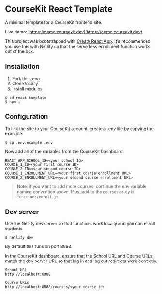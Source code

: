 # CourseKit React Template

A minimal template for a CourseKit frontend site. 

Live demo: [https://demo.coursekit.dev](https://demo.coursekit.dev)

This project was bootstrapped with [Create React App](https://github.com/facebook/create-react-app). It's recommended you use this with Netlify so that the serverless enrollment function works out of the box.

## Installation

1. Fork this repo
2. Clone locally
3. Install modules

```
$ cd react-template
$ npm i
```

## Configuration

To link the site to your CourseKit account, create a .env file by copying the example:

```
$ cp .env.example .env
```

Now add all of the variables from the CourseKit Dashboard.

```
REACT_APP_SCHOOL_ID=<your school ID>
COURSE_1_ID=<your first course ID>
COURSE_2_ID=<your second course ID>
COURSE_1_ENROLLMENT_URL=<your first course enrollment URL>
COURSE_2_ENROLLMENT_URL=<your second course enrollment URL>
```

> Note: if you want to add more courses, continue the env variable naming convention above. Plus, add to the `courses` array in `functions/enroll.js`.

## Dev server

Use the Netlify dev server so that functions work locally and you can enroll students.

```
$ netlify dev
```

By default this runs on port 8888.

In the CourseKit dashboard, ensure that the School URL and Course URLs match the dev server URL so that log in and log out redirects work correctly.

```
School URL
http://localhost:8888

Course URLs
http://localhost:8888/courses/<your course id>
```
